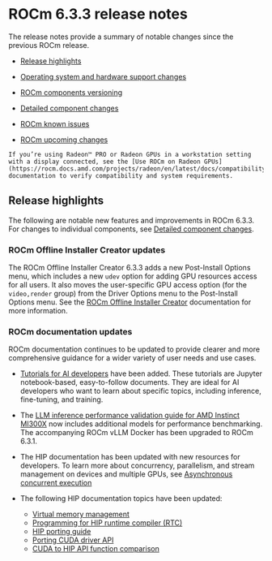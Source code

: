 # ROCm 6.3.3 release notes

The release notes provide a summary of notable changes since the previous ROCm release.

- [Release highlights](#release-highlights)

- [Operating system and hardware support changes](#operating-system-and-hardware-support-changes)

- [ROCm components versioning](#rocm-components)

- [Detailed component changes](#detailed-component-changes)

- [ROCm known issues](#rocm-known-issues)

- [ROCm upcoming changes](#rocm-upcoming-changes)

```{note}
If you’re using Radeon™ PRO or Radeon GPUs in a workstation setting with a display connected, see the [Use ROCm on Radeon GPUs](https://rocm.docs.amd.com/projects/radeon/en/latest/docs/compatibility/native_linux/native_linux_compatibility.html)
documentation to verify compatibility and system requirements.
```
## Release highlights

The following are notable new features and improvements in ROCm 6.3.3. For changes to individual components, see
[Detailed component changes](#detailed-component-changes).

### ROCm Offline Installer Creator updates

The ROCm Offline Installer Creator 6.3.3 adds a new Post-Install Options menu, which includes a new ``udev`` option for adding GPU resources access for all users. It also moves the user-specific GPU access option (for the ``video,render`` group) from the Driver Options menu to the Post-Install Options menu. See the [ROCm Offline Installer Creator](https://rocm.docs.amd.com/projects/install-on-linux/en/latest/install/rocm-offline-installer.html#post-install-options-menu) documentation for more information.

### ROCm documentation updates

ROCm documentation continues to be updated to provide clearer and more comprehensive guidance for a wider variety of user needs and use cases.

* [Tutorials for AI developers](https://rocm.docs.amd.com/projects/ai-developer-hub/en/latest/) have been added. These tutorials are Jupyter notebook-based, easy-to-follow documents. They are ideal for AI developers who want to learn about specific topics, including inference, fine-tuning, and training.

* The [LLM inference performance validation guide for AMD Instinct MI300X](https://rocm.docs.amd.com/en/latest/how-to/rocm-for-ai/inference/vllm-benchmark.html)
  now includes additional models for performance benchmarking. The accompanying ROCm vLLM Docker has been upgraded to ROCm 6.3.1.
 
* The HIP documentation has been updated with new resources for developers. To learn more about concurrency, parallelism, and stream management on devices and multiple GPUs, see [Asynchronous concurrent execution](https://rocm.docs.amd.com/projects/HIP/en/latest/how-to/hip_runtime_api/asynchronous.html)

* The following HIP documentation topics have been updated:
    - [Virtual memory management](https://rocm.docs.amd.com/projects/HIP/en/latest/how-to/hip_runtime_api/memory_management/virtual_memory.html)
    - [Programming for HIP runtime compiler (RTC)](https://rocm.docs.amd.com/projects/HIP/en/latest/how-to/hip_rtc.html)
    - [HIP porting guide](https://rocm.docs.amd.com/projects/HIP/en/latest/how-to/hip_porting_guide.html)
    - [Porting CUDA driver API](https://rocm.docs.amd.com/projects/HIP/en/latest/how-to/hip_porting_driver_api.html)
    - [CUDA to HIP API function comparison](https://rocm.docs.amd.com/projects/HIP/en/latest/reference/api_syntax.html)

